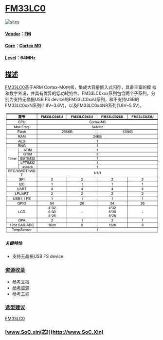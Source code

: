 ﻿# [FM33LC0](https://github.com/SoCXin/FM33LC0)

[![sites](http://182.61.61.133/link/resources/SoC.png)](http://www.SoC.Xin)

#### [Vendor](https://github.com/SoCXin/Vendor)：[FM](http://www.fmsh.com/)
#### [Core](https://github.com/SoCXin/Cortex)：[Cortex M0](https://github.com/SoCXin/CM0)
#### [Level](https://github.com/SoCXin/Level)：64MHz

## [描述](https://github.com/SoCXin/FM33LC0/wiki)

[FM33LC0](https://github.com/SoCXin/FM33LC0)基于ARM Cortex-M0内核，集成大容量嵌入式闪存，具备丰富的模
拟和数字外设，并具有优异的低功耗特性。FM33LC0xxx系列包含两个子系列，分别为支持无晶振USB FS device的FM33LC0xxU系列，和不支持USB的FM33LC0xxN系列(1.8V~3.6V)，以及FM33LC0x4NR系列(1.8V~5.5V)。


[![sites](docs/FM33LC0.png)](https://github.com/SoCXin/FM33LC0)

##### 关键特性

* 支持无晶振USB FS device


### [资源收录](https://github.com/SoCXin/FM33LC0)

* [参考文档](docs/)
* [参考资源](src/)
* [参考工程](project/)

### [选型建议](https://github.com/SoCXin)

[FM33LC0](https://github.com/SoCXin/FM33LC0)
###  [www.SoC.xin(芯)](http://www.SoC.Xin)
